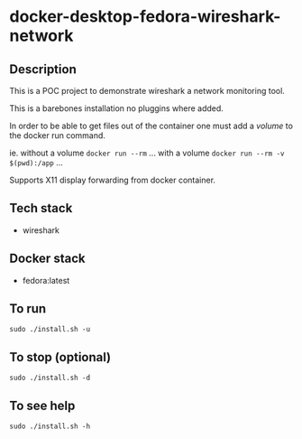 # docker-desktop-fedora-wireshark-network

## Description
This is a POC project to demonstrate wireshark a network monitoring tool.

This is a barebones installation no pluggins where added. 

In order to be able to get files out of the container one must add a *volume* to the docker run command.

ie.
without a volume
`docker run --rm` ...
with a volume
`docker run --rm -v $(pwd):/app` ...

Supports X11 display forwarding from docker container.

## Tech stack
- wireshark

## Docker stack
- fedora:latest

## To run
`sudo ./install.sh -u`

## To stop (optional)
`sudo ./install.sh -d`

## To see help
`sudo ./install.sh -h`
